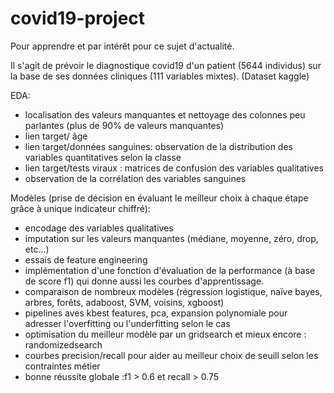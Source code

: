 # covid19-project
Pour apprendre et par intérêt pour ce sujet d'actualité. 

Il s'agit de prévoir le diagnostique covid19 d'un patient (5644 individus) sur la base de ses données cliniques (111 variables mixtes).
(Dataset kaggle)

EDA:  
- localisation des valeurs manquantes et nettoyage des colonnes peu parlantes (plus de 90% de valeurs manquantes)
- lien target/ âge
- lien target/données sanguines: observation de la distribution des variables quantitatives selon la classe 
- lien target/tests viraux : matrices de confusion des variables qualitatives 
- observation de la corrélation des variables sanguines

Modèles (prise de décision en évaluant le meilleur choix à chaque étape grâce à unique indicateur chiffré): 
- encodage des variables qualitatives
- imputation sur les valeurs manquantes (médiane, moyenne, zéro, drop, etc...)
- essais de feature engineering
- implémentation d'une fonction d'évaluation de la performance (à base de score f1) qui donne aussi les courbes d'apprentissage.
- comparaison de nombreux modèles (régression logistique, naïve bayes, arbres, forêts, adaboost, SVM, voisins, xgboost)
- pipelines aves kbest features, pca, expansion polynomiale pour adresser l'overfitting ou l'underfitting selon le cas
- optimisation du meilleur modèle par un gridsearch et mieux encore : randomizedsearch
- courbes precision/recall pour aider au meilleur choix de seuill selon les contraintes métier 
- bonne réussite globale :f1 > 0.6 et recall > 0.75
